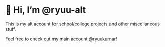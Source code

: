 # 👋 Hi, I’m @ryuu-alt

This is my alt account for school/college projects and other miscellaneous stuff.

Feel free to check out my main account [@ryuukumar](https://github.com/ryuukumar)!


